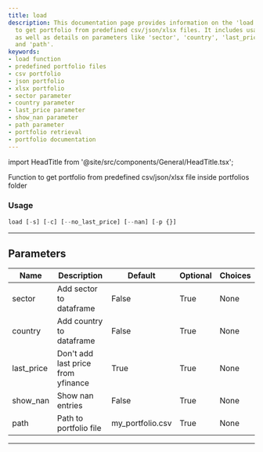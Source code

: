 ```yaml
---
title: load
description: This documentation page provides information on the 'load' function used
  to get portfolio from predefined csv/json/xlsx files. It includes usage instructions
  as well as details on parameters like 'sector', 'country', 'last_price', 'show_nan'
  and 'path'.
keywords:
- load function
- predefined portfolio files
- csv portfolio
- json portfolio
- xlsx portfolio
- sector parameter
- country parameter
- last_price parameter
- show_nan parameter
- path parameter
- portfolio retrieval
- portfolio documentation
---
```


import HeadTitle from '@site/src/components/General/HeadTitle.tsx';

<HeadTitle title="load - Portfolio_Analysis - Portfolio - Reference | OpenBB Terminal Docs" />

Function to get portfolio from predefined csv/json/xlsx file inside portfolios folder

### Usage

```python
load [-s] [-c] [--no_last_price] [--nan] [-p {}]
```

---

## Parameters

| Name | Description | Default | Optional | Choices |
| ---- | ----------- | ------- | -------- | ------- |
| sector | Add sector to dataframe | False | True | None |
| country | Add country to dataframe | False | True | None |
| last_price | Don't add last price from yfinance | True | True | None |
| show_nan | Show nan entries | False | True | None |
| path | Path to portfolio file | my_portfolio.csv | True | None |

---

